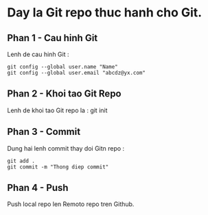 # Day la Git repo thuc hanh cho Git.
## Phan 1 - Cau hinh Git
Lenh de cau hinh Git :
```
git config --global user.name "Name"
git config --global user.email "abcdz@yx.com"
```
## Phan 2 - Khoi tao Git Repo
Lenh de khoi tao Git repo la : git init
## Phan 3 - Commit
Dung hai lenh commit thay doi Gitn repo :
```
git add .
git commit -m "Thong diep commit"
```
## Phan 4 - Push
Push local repo len Remoto repo tren Github.

